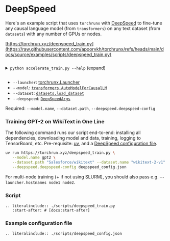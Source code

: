 # DeepSpeed

Here's an example script that uses `torchrunx` with [DeepSpeed](https://www.deepspeed.ai/) to fine-tune any causal language model (from `transformers`) on any text dataset (from `datasets`) with any number of GPUs or nodes.

[https://torchrun.xyz/deepspeed_train.py](https://raw.githubusercontent.com/apoorvkh/torchrunx/refs/heads/main/docs/source/examples/scripts/deepspeed_train.py)

<details>
  <summary><p style="display: inline-block;"><code class="docutils literal notranslate"><span class="pre">python accelerate_train.py --help</span></code></p> (expand)</summary>

  ```{eval-rst}
  .. literalinclude:: ./scripts/deepspeed_help.txt
  ```
</details>

  - `--launcher`: [torchrunx.Launcher](../api.md#torchrunx.Launcher)
  - `--model`: [`transformers.AutoModelForCausalLM`](https://huggingface.co/docs/transformers/en/model_doc/auto#transformers.AutoModelForCausalLM)
  - `--dataset`: [`datasets.load_dataset`](https://huggingface.co/docs/datasets/en/package_reference/loading_methods#datasets.load_dataset)
  - `--deepspeed`: [`DeepSpeedArgs`](#script)

Required: `--model.name`, `--dataset.path`, `--deepspeed.deepspeed-config`

### Training GPT-2 on WikiText in One Line

The following command runs our script end-to-end: installing all dependencies, downloading model and data, training, logging to TensorBoard, etc. Pre-requisite: [uv](https://docs.astral.sh/uv), and a [DeepSpeed configuration file](#example-configuration-file).

```bash
uv run https://torchrun.xyz/deepspeed_train.py \
   --model.name gpt2 \
   --dataset.path "Salesforce/wikitext" --dataset.name "wikitext-2-v1" --dataset.split "train" --dataset.num-samples 80 \
   --deepspeed.deepspeed-config deepspeed_config.json
```

For multi-node training (+ if not using SLURM), you should also pass e.g. `--launcher.hostnames node1 node2`.

### Script

```{eval-rst}
.. literalinclude:: ./scripts/deepspeed_train.py
   :start-after: # [docs:start-after]
```

### Example configuration file
```{eval-rst}
.. literalinclude:: ./scripts/deepspeed_config.json
```
